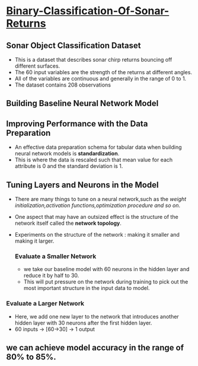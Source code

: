 # [Binary-Classification-Of-Sonar-Returns](https://github.com/kuluruvineeth/Binary-Classification-Of-Sonar-Returns/blob/main/Binary%20Classification%20of%20Sonar%20Returns.ipynb)

## Sonar Object Classification Dataset
* This is a dataset that describes sonar chirp returns bouncing off different surfaces.
* The 60 input variables are the strength of the returns at different angles.
* All of the variables are continuous and generally in the range of 0 to 1.
* The dataset contains 208 observations

## Building Baseline Neural Network Model 

## Improving Performance with the Data Preparation
* An effective data preparation schema for tabular data when building neural network models is **standardization**.
* This is where the data is rescaled such that mean value for each attribute is 0 and the standard deviation is 1.

## Tuning Layers and Neurons in the Model
* There are many things to tune on a neural network,such as the *weight initialization,activation functions,optimization procedure and so on*.
* One aspect that may have an outsized effect is the structure of the network itself called the **network topology**.
* Experiments on the structure of the network : making it smaller and making it larger.

  ### Evaluate a Smaller Network
  * we take our baseline model with 60 neurons in the hidden layer and reduce it by half to 30.
  * This will put pressure on the network during training to pick out the most important structure in the   input data to model.

 ### Evaluate a Larger Network
 * Here, we add one new layer to the network that introduces another hidden layer with 30 neurons after the first hidden layer.
 * 60 inputs -> [60->30] -> 1 output

## we can achieve model accuracy in the range of 80% to 85%.
  
